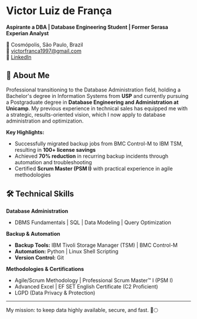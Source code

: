 # Victor Luiz de França
**Aspirante a DBA | Database Engineering Student | Former Serasa Experian Analyst**

📍 Cosmópolis, São Paulo, Brazil  
📧 victorfranca1997@gmail.com  
💼 [LinkedIn](https://www.linkedin.com/in/victorluizfranca)

## 🚀 About Me

Professional transitioning to the Database Administration field, holding a Bachelor's degree in Information Systems from **USP** and currently pursuing a Postgraduate degree in **Database Engineering and Administration at Unicamp**. My previous experience in technical sales has equipped me with a strategic, results-oriented vision, which I now apply to database administration and optimization.

**Key Highlights:**
- Successfully migrated backup jobs from BMC Control-M to IBM TSM, resulting in **100+ license savings**
- Achieved **70% reduction** in recurring backup incidents through automation and troubleshooting
- Certified **Scrum Master (PSM I)** with practical experience in agile methodologies

## 🛠 Technical Skills

**Database Administration**
- DBMS Fundamentals | SQL | Data Modeling | Query Optimization

**Backup & Automation**
- **Backup Tools:** IBM Tivoli Storage Manager (TSM) | BMC Control-M
- **Automation:** Python | Linux Shell Scripting
- **Version Control:** Git

**Methodologies & Certifications**
- Agile/Scrum Methodology | Professional Scrum Master™ I (PSM I)
- Advanced Excel | EF SET English Certificate (C2 Proficient)
- LGPD (Data Privacy & Protection)
---

My mission: to keep data highly available, secure, and fast. 🚀🌕

